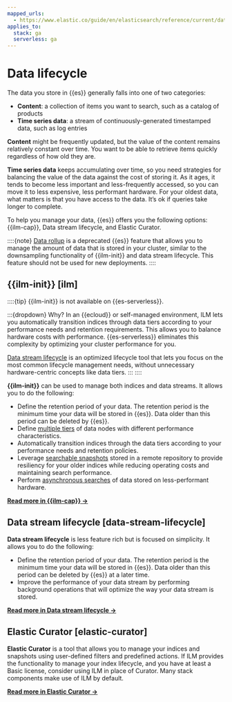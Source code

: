 ```yaml
---
mapped_urls:
  - https://www.elastic.co/guide/en/elasticsearch/reference/current/data-management.html
applies_to:
  stack: ga
  serverless: ga
---
```


# Data lifecycle

The data you store in {{es}} generally falls into one of two categories:

* **Content**: a collection of items you want to search, such as a catalog of products
* **Time series data**: a stream of continuously-generated timestamped data, such as log entries

**Content** might be frequently updated, but the value of the content remains relatively constant over time. You want to be able to retrieve items quickly regardless of how old they are.

**Time series data** keeps accumulating over time, so you need strategies for balancing the value of the data against the cost of storing it. As it ages, it tends to become less important and less-frequently accessed, so you can move it to less expensive, less performant hardware. For your oldest data, what matters is that you have access to the data. It’s ok if queries take longer to complete.

To help you manage your data, {{es}} offers you the following options: {{ilm-cap}}, Data stream lifecycle, and Elastic Curator.

::::{note}
[Data rollup](/manage-data/lifecycle/rollup.md) is a deprecated {{es}} feature that allows you to manage the amount of data that is stored in your cluster, similar to the downsampling functionality of {{ilm-init}} and data stream lifecycle. This feature should not be used for new deployments.
::::

## {{ilm-init}} [ilm]

::::{tip}
{{ilm-init}} is not available on {{es-serverless}}.

:::{dropdown} Why?
In an {{ecloud}} or self-managed environment, ILM lets you automatically transition indices through data tiers according to your performance needs and retention requirements. This allows you to balance hardware costs with performance. {{es-serverless}} eliminates this complexity by optimizing your cluster performance for you.

[Data stream lifecycle](#data-stream-lifecycle) is an optimized lifecycle tool that lets you focus on the most common lifecycle management needs, without unnecessary hardware-centric concepts like data tiers.
:::
::::

**{{ilm-init}}** can be used to manage both indices and data streams. It allows you to do the following:

* Define the retention period of your data. The retention period is the minimum time your data will be stored in {{es}}. Data older than this period can be deleted by {{es}}.
* Define [multiple tiers](/manage-data/lifecycle/data-tiers.md) of data nodes with different performance characteristics.
* Automatically transition indices through the data tiers according to your performance needs and retention policies.
* Leverage [searchable snapshots](/deploy-manage/tools/snapshot-and-restore/searchable-snapshots.md) stored in a remote repository to provide resiliency for your older indices while reducing operating costs and maintaining search performance.
* Perform [asynchronous searches](/solutions/search/async-search-api.md) of data stored on less-performant hardware.

**[Read more in {{ilm-cap}} ->](/manage-data/lifecycle/index-lifecycle-management.md)**

## Data stream lifecycle [data-stream-lifecycle]

**Data stream lifecycle** is less feature rich but is focused on simplicity. It allows you to do the following:

* Define the retention period of your data. The retention period is the minimum time your data will be stored in {{es}}. Data older than this period can be deleted by {{es}} at a later time.
* Improve the performance of your data stream by performing background operations that will optimize the way your data stream is stored.

**[Read more in Data stream lifecycle ->](/manage-data/lifecycle/data-stream.md)**

## Elastic Curator [elastic-curator]

**Elastic Curator** is a tool that allows you to manage your indices and snapshots using user-defined filters and predefined actions. If ILM provides the functionality to manage your index lifecycle, and you have at least a Basic license, consider using ILM in place of Curator. Many stack components make use of ILM by default.

**[Read more in Elastic Curator ->](/manage-data/lifecycle/curator.md)**
